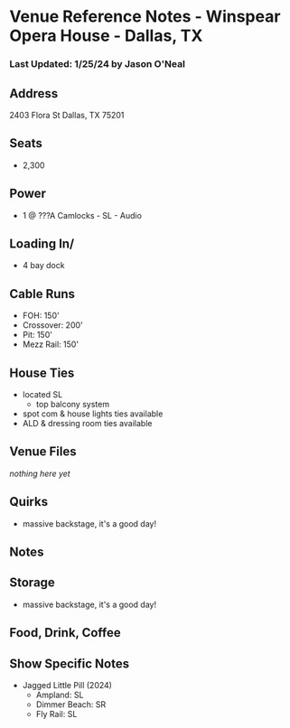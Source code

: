 # Venue Reference Notes - Winspear Opera House - Dallas, TX
### Last Updated: 1/25/24 by Jason O'Neal

## Address
2403 Flora St
Dallas, TX 75201


## Seats
* 2,300


## Power
* 1 @ ???A Camlocks - SL - Audio


## Loading In/
* 4 bay dock


## Cable Runs
* FOH: 150'
* Crossover: 200'
* Pit: 150'
* Mezz Rail: 150'


## House Ties
* located SL
	* top balcony system
* spot com & house lights ties available
* ALD & dressing room ties available


## Venue Files
*nothing here yet*


## Quirks
* massive backstage, it's a good day!


## Notes


## Storage
* massive backstage, it's a good day!


## Food, Drink, Coffee


## Show Specific Notes
* Jagged Little Pill (2024)
	* Ampland: SL
	* Dimmer Beach: SR
	* Fly Rail: SL